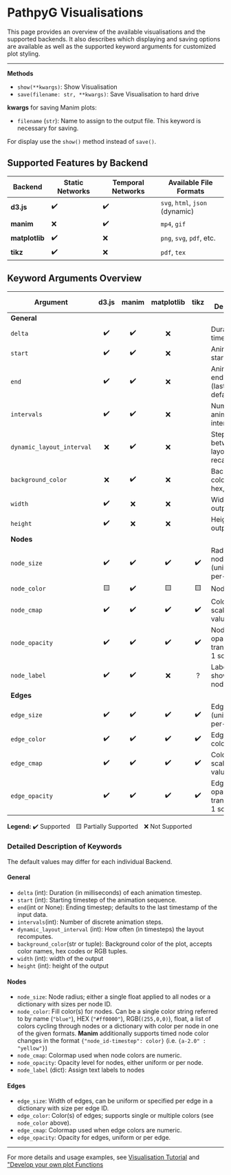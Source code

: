 # PathpyG Visualisations

This page provides an overview of the available visualisations and the supported backends.
It also describes which displaying and saving options are available as well as the supported keyword arguments for customized plot styling.

---

**Methods**

- `show(**kwargs)`: Show Visualisation
- `save(filename: str, **kwargs)`: Save Visualisation to hard drive

**kwargs** for saving Manim plots:

- `filename` (`str`): Name to assign to the output file. This keyword is necessary for saving.

For display use the `show()` method instead of `save()`.


## Supported Features by Backend

| Backend       | Static Networks  | Temporal Networks  | Available File Formats| 
|---------------|------------|-------------|----------------------|
| **d3.js**     | ✔️         | ✔️           | `svg`, `html`, `json` (dynamic) |
| **manim**     | ❌         | ✔️           | `mp4`, `gif`       | 
| **matplotlib**| ✔️         | ❌           | `png`, `svg`, `pdf`, etc.|
| **tikz**      | ✔️         | ❌           | `pdf`, `tex`|



## Keyword Arguments Overview
| Argument                  | d3.js | manim | matplotlib | tikz | Short Description                             |
| ------------------------- | :-----: | :-----: | :-----: | :-----: | --------------------------------------------- |
| **General**               |           |           |           |           |                                               |
| `delta`                   |    ✔️    |     ✔️    |   ❌      |         | Duration of timestep (ms)                      |
| `start`                   |    ✔️    |     ✔️    |   ❌      |         | Animation start timestep                      |
| `end`                     |    ✔️    |     ✔️    |   ❌      |         | Animation end timestep (last edge by default) |
| `intervals`               |    ✔️    |     ✔️    |    ❌      |         | Number of animation intervals                 |
| `dynamic_layout_interval` |    ❌    |     ✔️    |     ❌     |         | Steps between layout recalculations          |
| `background_color`        |     ❌   |     ✔️    |     ❌    |         | Background color (name, hex, RGB)   |
| `width`                   |     ✔️   |      ❌   |      ❌   |         | Width of the output               |
| `height`                  |     ✔️   |      ❌   |      ❌   |         | Height of the output                   |
| **Nodes**                 |           |           |           |           |                                               |
| `node_size`               |     ✔️    |     ✔️    |      ✔️   |    ✔️     | Radius of nodes (uniform or per-node)         |
| `node_color`              |     🟨    |     ✔️    |     🟨    |     🟨    | Node fill color           |
| `node_cmap`               |     ✔️    |     ✔️    |      ✔️    |     ✔️    | Colormap for scalar node values               |
| `node_opacity`            |      ✔️   |     ✔️    |      ✔️   |      ✔️   | Node fill opacity (0 transparent, 1 solid)    |
| `node_label`              |      ✔️   |      ✔️   |     ❌    |       ?  | Label text shown with nodes  |
| **Edges**                 |           |           |           |           |                                               |
| `edge_size`               |      ✔️   |     ✔️    |    ✔️     |    ✔️     | Edge width (uniform or per-edge)              |
| `edge_color`              |     ✔️    |     ✔️    |    ✔️     |     ✔️    | Edge line color          |
| `edge_cmap`               |     ✔️    |     ✔️    |     ✔️     |    ✔️     | Colormap for scalar edge values               |
| `edge_opacity`            |     ✔️    |     ✔️    |     ✔️    |    ✔️     | Edge line opacity (0 transparent, 1 solid)    |

**Legend:** ✔️ Supported 🟨 Partially Supported ❌ Not Supported 

### Detailed Description of Keywords
The default values may differ for each individual Backend.

#### General

- `delta` (int): Duration (in milliseconds) of each animation timestep.
- `start` (int): Starting timestep of the animation sequence.
- `end`(int or None): Ending timestep; defaults to the last timestamp of the input data.
- `intervals`(int): Number of discrete animation steps.
- `dynamic_layout_interval` (int): How often (in timesteps) the layout recomputes.
- `background_color`(str or tuple): Background color of the plot, accepts color names, hex codes or RGB tuples.
- `width`  (int): width of the output
- `height` (int): height of the output


#### Nodes

- `node_size`: Node radius; either a single float applied to all nodes or a dictionary with sizes per node ID.
- `node_color`: Fill color(s) for nodes. Can be a single color string referred to by name (`"blue"`), HEX (`"#ff0000"`), RGB(`(255,0,0)`), float, a list of colors cycling through nodes or a dictionary with color per node in one of the given formats.
**Manim** additionally supports timed node color changes in the format `{"node_id-timestep": color}` (i.e. `{a-2.0" : "yellow"}`) 
- `node_cmap`: Colormap used when node colors are numeric.
- `node_opacity`: Opacity level for nodes, either uniform or per node.
- `node_label` (dict): Assign text labels to nodes

#### Edges

- `edge_size`: Width of edges, can be uniform or specified per edge in a dictionary with size per edge ID.
- `edge_color`: Color(s) of edges; supports single or multiple colors (see `node_color` above).
- `edge_cmap`: Colormap used when edge colors are numeric.
- `edge_opacity`: Opacity for edges, uniform or per edge.

---

For more details and usage examples, see [Visualisation Tutorial](/tutorial/visualisation) and ["Develop your own plot Functions](/plot_tutorial)